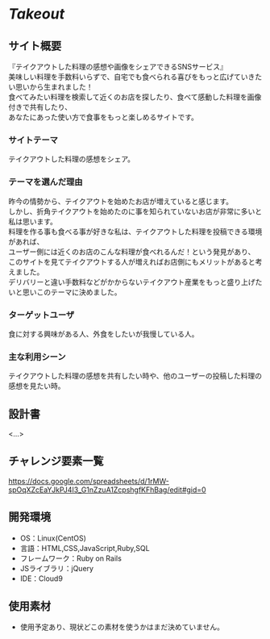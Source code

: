 # *Takeout*

## サイト概要
『テイクアウトした料理の感想や画像をシェアできるSNSサービス』<br>
美味しい料理を手数料いらずで、自宅でも食べられる喜びをもっと広げていきたい思いから生まれました！<br>
食べてみたい料理を検索して近くのお店を探したり、食べて感動した料理を画像付きで共有したり、<br>
あなたにあった使い方で食事をもっと楽しめるサイトです。

### サイトテーマ
テイクアウトした料理の感想をシェア。

### テーマを選んだ理由
昨今の情勢から、テイクアウトを始めたお店が増えていると感じます。<br>
しかし、折角テイクアウトを始めたのに事を知られていないお店が非常に多いと私は思います。<br>
料理を作る事も食べる事が好きな私は、テイクアウトした料理を投稿できる環境があれば、<br>
ユーザー側には近くのお店のこんな料理が食べれるんだ！という発見があり、<br>
このサイトを見てテイクアウトする人が増えればお店側にもメリットがあると考えました。<br>
デリバリーと違い手数料などがかからないテイクアウト産業をもっと盛り上げたいと思いこのテーマに決めました。

### ターゲットユーザ
食に対する興味がある人、外食をしたいが我慢している人。

### 主な利用シーン
テイクアウトした料理の感想を共有したい時や、他のユーザーの投稿した料理の感想を見たい時。

## 設計書
<...>

## チャレンジ要素一覧
<https://docs.google.com/spreadsheets/d/1rMW-spOqXZcEaYJkPJ4I3_G1nZzuA1ZcpshgfKFhBag/edit#gid=0>

## 開発環境
- OS：Linux(CentOS)
- 言語：HTML,CSS,JavaScript,Ruby,SQL
- フレームワーク：Ruby on Rails
- JSライブラリ：jQuery
- IDE：Cloud9

## 使用素材
- 使用予定あり、現状どこの素材を使うかはまだ決めていません。
